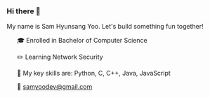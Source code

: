 ### Hi there 👋
My name is Sam Hyunsang Yoo. Let's build something fun together!

<!--
**syoo0295/syoo0295** is a ✨ _special_ ✨ repository because its `README.md` (this file) appears on your GitHub profile.

Here are some ideas to get you started:

- 🔭 I’m currently working on ...
- 🌱 I’m currently learning ...
- 👯 I’m looking to collaborate on ...
- 🤔 I’m looking for help with ...
- 💬 Ask me about ...
- 📫 How to reach me: ...
- 😄 Pronouns: ...
- ⚡ Fun fact: ...
-->
<ul>

  :mortar_board: Enrolled in Bachelor of Computer Science


  :pencil2: Learning Network Security



  :office: My key skills are: Python, C, C++, Java, JavaScript

  

  :email: samyoodev@gmail.com

  <ul/>
